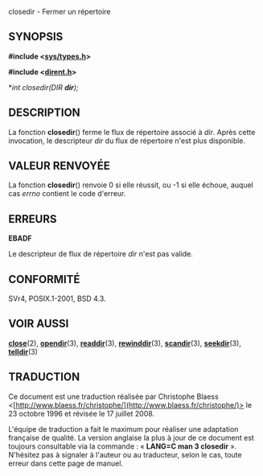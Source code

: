 closedir - Fermer un répertoire  

## SYNOPSIS

**#include <[sys/types.h](file:/usr/include/sys/types.h)>**

**#include <[dirent.h](file:/usr/include/dirent.h)>**

**int closedir(DIR ***_dir_**);**

  

## DESCRIPTION

La fonction **closedir**() ferme le flux de répertoire associé à _dir_. Après cette invocation, le descripteur _dir_ du flux de répertoire n'est plus disponible.  

## VALEUR RENVOYÉE

La fonction **closedir**() renvoie 0 si elle réussit, ou -1 si elle échoue, auquel cas _errno_ contient le code d'erreur.  

## ERREURS

**EBADF**

Le descripteur de flux de répertoire _dir_ n'est pas valide.

  

## CONFORMITÉ

SVr4, POSIX.1-2001, BSD 4.3.  

## VOIR AUSSI

**[close](http://manpagesfr.free.fr/man/man2/close.2.html)**(2), **[opendir](http://manpagesfr.free.fr/man/man3/opendir.3.html)**(3), **[readdir](http://manpagesfr.free.fr/man/man3/readdir.3.html)**(3), **[rewinddir](http://manpagesfr.free.fr/man/man3/rewinddir.3.html)**(3), **[scandir](http://manpagesfr.free.fr/man/man3/scandir.3.html)**(3), **[seekdir](http://manpagesfr.free.fr/man/man3/seekdir.3.html)**(3), **[telldir](http://manpagesfr.free.fr/man/man3/telldir.3.html)**(3)  

## TRADUCTION

Ce document est une traduction réalisée par Christophe Blaess <[http://www.blaess.fr/christophe/](http://www.blaess.fr/christophe/)> le 23 octobre 1996 et révisée le 17 juillet 2008.

L'équipe de traduction a fait le maximum pour réaliser une adaptation française de qualité. La version anglaise la plus à jour de ce document est toujours consultable via la commande : « **LANG=C man 3 closedir** ». N'hésitez pas à signaler à l'auteur ou au traducteur, selon le cas, toute erreur dans cette page de manuel.